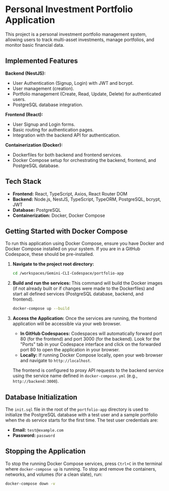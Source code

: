 # Personal Investment Portfolio Application

This project is a personal investment portfolio management system, allowing users to track multi-asset investments, manage portfolios, and monitor basic financial data.

## Implemented Features

**Backend (NestJS):**
- User Authentication (Signup, Login) with JWT and bcrypt.
- User management (creation).
- Portfolio management (Create, Read, Update, Delete) for authenticated users.
- PostgreSQL database integration.

**Frontend (React):**
- User Signup and Login forms.
- Basic routing for authentication pages.
- Integration with the backend API for authentication.

**Containerization (Docker):**
- Dockerfiles for both backend and frontend services.
- Docker Compose setup for orchestrating the backend, frontend, and PostgreSQL database.

## Tech Stack

- **Frontend:** React, TypeScript, Axios, React Router DOM
- **Backend:** Node.js, NestJS, TypeScript, TypeORM, PostgreSQL, bcrypt, JWT
- **Database:** PostgreSQL
- **Containerization:** Docker, Docker Compose

## Getting Started with Docker Compose

To run this application using Docker Compose, ensure you have Docker and Docker Compose installed on your system. If you are in a GitHub Codespace, these should be pre-installed.

1.  **Navigate to the project root directory:**
    ```bash
    cd /workspaces/Gemini-CLI-Codespace/portfolio-app
    ```

2.  **Build and run the services:**
    This command will build the Docker images (if not already built or if changes were made to the Dockerfiles) and start all defined services (PostgreSQL database, backend, and frontend).
    ```bash
    docker-compose up --build
    ```

3.  **Access the Application:**
    Once the services are running, the frontend application will be accessible via your web browser.
    *   **In GitHub Codespaces:** Codespaces will automatically forward port 80 (for the frontend) and port 3000 (for the backend). Look for the "Ports" tab in your Codespace interface and click on the forwarded port 80 to open the application in your browser.
    *   **Locally:** If running Docker Compose locally, open your web browser and navigate to `http://localhost`.

    The frontend is configured to proxy API requests to the backend service using the service name defined in `docker-compose.yml` (e.g., `http://backend:3000`).

## Database Initialization

The `init.sql` file in the root of the `portfolio-app` directory is used to initialize the PostgreSQL database with a test user and a sample portfolio when the `db` service starts for the first time. The test user credentials are:
- **Email:** `test@example.com`
- **Password:** `password`

## Stopping the Application

To stop the running Docker Compose services, press `Ctrl+C` in the terminal where `docker-compose up` is running. To stop and remove the containers, networks, and volumes (for a clean slate), run:

```bash
docker-compose down -v
```
